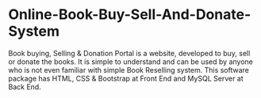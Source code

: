 # Online-Book-Buy-Sell-And-Donate-System
Book buying, Selling &amp; Donation Portal is a website, developed to buy, sell or donate the books. It is simple to understand and can be used by anyone who is not even familiar with simple Book Reselling system. This software package has HTML, CSS &amp; Bootstrap at Front End and MySQL Server at Back End. 

